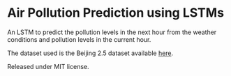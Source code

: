 # Air Pollution Prediction using LSTMs

An LSTM to predict the pollution levels in the next hour from the
weather conditions and pollution levels in the current hour.

The dataset used is the Beijing 2.5 dataset available [here](https://archive.ics.uci.edu/ml/datasets/Beijing+PM2.5+Data).

Released under MIT license.
